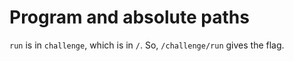 # Program and absolute paths

`run` is in `challenge`, which is in `/`. So, `/challenge/run` gives the flag.
